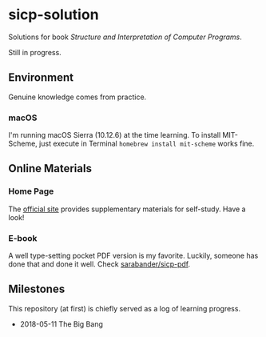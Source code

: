 # sicp-solution
Solutions for book *Structure and Interpretation of Computer Programs*.

Still in progress.

## Environment
Genuine knowledge comes from practice.

### macOS
I'm running macOS Sierra (10.12.6) at the time learning. 
To install MIT-Scheme, just execute in Terminal `homebrew install mit-scheme` works fine.

## Online Materials

### Home Page
The [official site](https://mitpress.mit.edu/sites/default/files/sicp/index.html) provides supplementary materials for self-study. Have a look! 

### E-book
A well type-setting pocket PDF version is my favorite. Luckily, someone has done that and done it well. Check [sarabander/sicp-pdf](https://github.com/sarabander/sicp-pdf).

## Milestones
This repository (at first) is chiefly served as a log of learning progress. 

- 2018-05-11 The Big Bang

